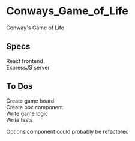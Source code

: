 # Conways_Game_of_Life
Conway's Game of Life

## Specs
React frontend  
ExpressJS server

## To Dos
Create game board  
Create box component  
Write game logic  
Write tests

Options component could probably be refactored 
